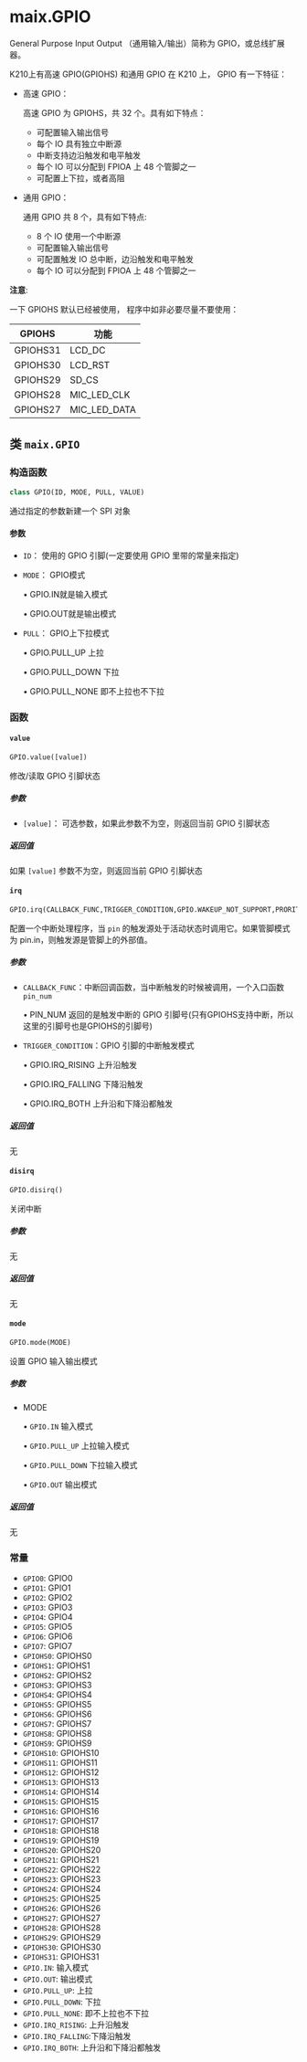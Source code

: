 maix.GPIO
=============

General Purpose Input Output （通用输入/输出）简称为 GPIO，或总线扩展器。

K210上有高速 GPIO(GPIOHS) 和通用 GPIO
在 K210 上， GPIO 有一下特征：
* 高速 GPIO：

  高速 GPIO 为 GPIOHS，共 32 个。具有如下特点：
  * 可配置输入输出信号
  * 每个 IO 具有独立中断源
  * 中断支持边沿触发和电平触发
  * 每个 IO 可以分配到 FPIOA 上 48 个管脚之一
  * 可配置上下拉，或者高阻

* 通用 GPIO：

    通用 GPIO 共 8 个，具有如下特点:
    * 8 个 IO 使用一个中断源
    * 可配置输入输出信号
    * 可配置触发 IO 总中断，边沿触发和电平触发
    * 每个 IO 可以分配到 FPIOA 上 48 个管脚之一

**注意**:

一下 GPIOHS 默认已经被使用， 程序中如非必要尽量不要使用：

| GPIOHS | 功能|
| ------ | --- |
| GPIOHS31 | LCD_DC      |
| GPIOHS30 | LCD_RST     |
| GPIOHS29 | SD_CS       |
| GPIOHS28 | MIC_LED_CLK |
| GPIOHS27 | MIC_LED_DATA |


## 类 `maix.GPIO`

### 构造函数

```python
class GPIO(ID, MODE, PULL, VALUE)
```

通过指定的参数新建一个 SPI 对象

#### 参数

* `ID`： 使用的 GPIO 引脚(一定要使用 GPIO 里带的常量来指定)

* `MODE`： GPIO模式

  • GPIO.IN就是输入模式

  • GPIO.OUT就是输出模式

* `PULL`： GPIO上下拉模式

  • GPIO.PULL_UP 上拉

  ​• GPIO.PULL_DOWN 下拉

  ​• GPIO.PULL_NONE  即不上拉也不下拉


### 函数

#### `value`

```python
GPIO.value([value])
```

修改/读取 GPIO 引脚状态

##### 参数

* `[value]`： 可选参数，如果此参数不为空，则返回当前 GPIO 引脚状态

##### 返回值

如果 `[value]` 参数不为空，则返回当前 GPIO 引脚状态


#### `irq`

```python
GPIO.irq(CALLBACK_FUNC,TRIGGER_CONDITION,GPIO.WAKEUP_NOT_SUPPORT,PRORITY)
```

配置一个中断处理程序，当 `pin` 的触发源处于活动状态时调用它。如果管脚模式为 pin.in，则触发源是管脚上的外部值。

##### 参数

* `CALLBACK_FUNC`：中断回调函数，当中断触发的时候被调用，一个入口函数 `pin_num`

  ​• PIN_NUM 返回的是触发中断的 GPIO 引脚号(只有GPIOHS支持中断，所以这里的引脚号也是GPIOHS的引脚号)

* `TRIGGER_CONDITION`：GPIO 引脚的中断触发模式

  ​• GPIO.IRQ_RISING 上升沿触发

  ​• GPIO.IRQ_FALLING 下降沿触发

  ​• GPIO.IRQ_BOTH  上升沿和下降沿都触发


##### 返回值

无

#### `disirq`

```python
GPIO.disirq()
```

关闭中断

##### 参数

无

##### 返回值

无

#### `mode`

```python
GPIO.mode(MODE)
```

设置 GPIO 输入输出模式

##### 参数

* MODE

  • `GPIO.IN` 输入模式

  • `GPIO.PULL_UP` 上拉输入模式
  
  • `GPIO.PULL_DOWN` 下拉输入模式

  • `GPIO.OUT` 输出模式

##### 返回值

无

### 常量

* `GPIO0`: GPIO0
* `GPIO1`: GPIO1
* `GPIO2`: GPIO2
* `GPIO3`: GPIO3
* `GPIO4`: GPIO4
* `GPIO5`: GPIO5
* `GPIO6`: GPIO6
* `GPIO7`: GPIO7
* `GPIOHS0`: GPIOHS0
* `GPIOHS1`: GPIOHS1
* `GPIOHS2`: GPIOHS2
* `GPIOHS3`: GPIOHS3
* `GPIOHS4`: GPIOHS4
* `GPIOHS5`: GPIOHS5
* `GPIOHS6`: GPIOHS6
* `GPIOHS7`: GPIOHS7
* `GPIOHS8`: GPIOHS8
* `GPIOHS9`: GPIOHS9
* `GPIOHS10`: GPIOHS10
* `GPIOHS11`: GPIOHS11
* `GPIOHS12`: GPIOHS12
* `GPIOHS13`: GPIOHS13
* `GPIOHS14`: GPIOHS14
* `GPIOHS15`: GPIOHS15
* `GPIOHS16`: GPIOHS16
* `GPIOHS17`: GPIOHS17
* `GPIOHS18`: GPIOHS18
* `GPIOHS19`: GPIOHS19
* `GPIOHS20`: GPIOHS20
* `GPIOHS21`: GPIOHS21
* `GPIOHS22`: GPIOHS22
* `GPIOHS23`: GPIOHS23
* `GPIOHS24`: GPIOHS24
* `GPIOHS25`: GPIOHS25
* `GPIOHS26`: GPIOHS26
* `GPIOHS27`: GPIOHS27
* `GPIOHS28`: GPIOHS28
* `GPIOHS29`: GPIOHS29
* `GPIOHS30`: GPIOHS30
* `GPIOHS31`: GPIOHS31
* `GPIO.IN`: 输入模式
* `GPIO.OUT`: 输出模式
* `GPIO.PULL_UP`: 上拉
* `GPIO.PULL_DOWN`: 下拉
* `GPIO.PULL_NONE`: 即不上拉也不下拉
* `GPIO.IRQ_RISING`: 上升沿触发
* `GPIO.IRQ_FALLING`:下降沿触发
* `GPIO.IRQ_BOTH`: 上升沿和下降沿都触发
